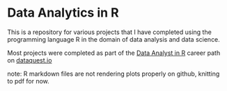 # Data Analytics in R
This is a repository for various projects that I have completed using the programming language R in the domain of data analysis and data science.

Most projects were completed as part of the [Data Analyst in R](https://www.dataquest.io/path/data-analyst-r/) career path on [dataquest.io](dataquest.io)

note: R markdown files are not rendering plots properly on github, knitting to pdf for now.
